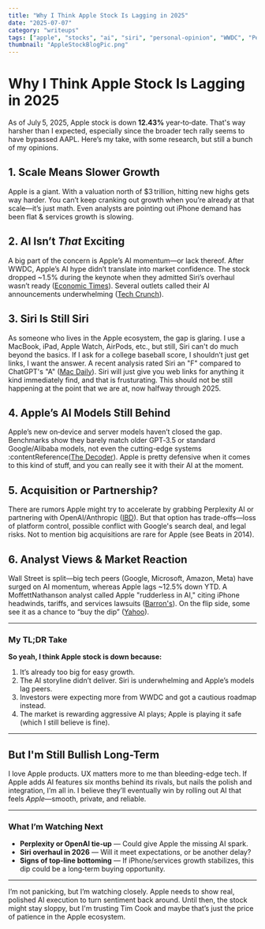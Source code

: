 ```yaml
---
title: "Why I Think Apple Stock Is Lagging in 2025"
date: "2025-07-07"
category: "writeups"
tags: ["apple", "stocks", "ai", "siri", "personal-opinion", "WWDC", "Perplexity"]
thumbnail: "AppleStockBlogPic.png"
---
```


# Why I Think Apple Stock Is Lagging in 2025

As of July 5, 2025, Apple stock is down **12.43%** year‑to‑date. That's way harsher than I expected, especially since the broader tech rally seems to have bypassed AAPL. Here’s my take, with some research, but still a bunch of my opinions.

## 1. Scale Means Slower Growth

Apple is a giant. With a valuation north of $3 trillion, hitting new highs gets way harder. You can’t keep cranking out growth when you’re already at that scale—it’s just math. Even analysts are pointing out iPhone demand has been flat & services growth is slowing.

## 2. AI Isn’t *That* Exciting

A big part of the concern is Apple’s AI momentum—or lack thereof. After WWDC, Apple’s AI hype didn’t translate into market confidence. The stock dropped ~1.5% during the keynote when they admitted Siri’s overhaul wasn’t ready ([Economic Times](https://m.economictimes.com/news/international/us/apple-stock-drops-1-5-after-wwdc-2025-keynotedid-apples-big-ai-reveal-and-siri-upgrade-fail-to-meet-investor-expectations/articleshow/121734860.cms)). Several outlets called their AI announcements underwhelming ([Tech Crunch](https://techcrunch.com/2025/06/10/apples-upgraded-ai-models-underwhelm-on-performance/)).

## 3. Siri Is Still Siri

As someone who lives in the Apple ecosystem, the gap is glaring. I use a MacBook, iPad, Apple Watch, AirPods, etc., but still, Siri can't do much beyond the basics. If I ask for a college baseball score, I shouldn’t just get links, I want the answer. A recent analysis rated Siri an "F" compared to ChatGPT's "A" ([Mac Daily](https://macdailynews.com/2025/06/27/gene-munsters-grades-openais-chatgpt-gets-an-a-apples-siri-gets-an-f/)). Siri will just give you web links for anything it kind immediately find, and that is frusturating. This should not be still happening at the point that we are at, now halfway through 2025.

## 4. Apple’s AI Models Still Behind

Apple’s new on‑device and server models haven’t closed the gap. Benchmarks show they barely match older GPT‑3.5 or standard Google/Alibaba models, not even the cutting-edge systems :contentReference([The Decoder](https://the-decoder.com/apples-new-ai-benchmarks-show-its-models-still-lag-behind-leaders-like-openai-and-google/)). Apple is pretty defensive when it comes to this kind of stuff, and you can really see it with their AI at the moment.

## 5. Acquisition or Partnership?

There are rumors Apple might try to accelerate by grabbing Perplexity AI or partnering with OpenAI/Anthropic ([IBD](https://www.investors.com/news/technology/apple-stock-possible-ai-deal-perplexity/)). But that option has trade-offs—loss of platform control, possible conflict with Google's search deal, and legal risks. Not to mention big acquisitions are rare for Apple (see Beats in 2014).

## 6. Analyst Views & Market Reaction

Wall Street is split—big tech peers (Google, Microsoft, Amazon, Meta) have surged on AI momentum, whereas Apple lags ~12.5% down YTD. A MoffettNathanson analyst called Apple "rudderless in AI," citing iPhone headwinds, tariffs, and services lawsuits ([Barron's](https://www.barrons.com/articles/apple-stock-sell-tariffs-ai-china-sales-9ec890be)). On the flip side, some see it as a chance to “buy the dip” ([Yahoo](https://finance.yahoo.com/news/why-investors-reconsider-buying-dip-013000759.html?)).

---

### My TL;DR Take

**So yeah, I think Apple stock is down because:**
1. It’s already too big for easy growth.
2. The AI storyline didn’t deliver. Siri is underwhelming and Apple’s models lag peers.
3. Investors were expecting more from WWDC and got a cautious roadmap instead.
4. The market is rewarding aggressive AI plays; Apple is playing it safe (which I still believe is fine).

---

## But I'm Still Bullish Long-Term

I love Apple products. UX matters more to me than bleeding-edge tech. If Apple adds AI features six months behind its rivals, but nails the polish and integration, I’m all in. I believe they’ll eventually win by rolling out AI that feels *Apple*—smooth, private, and reliable.

---

### What I’m Watching Next

- **Perplexity or OpenAI tie‑up** — Could give Apple the missing AI spark.  
- **Siri overhaul in 2026** — Will it meet expectations, or be another delay?  
- **Signs of top‑line bottoming** — If iPhone/services growth stabilizes, this dip could be a long‑term buying opportunity.

---

I’m not panicking, but I’m watching closely. Apple needs to show real, polished AI execution to turn sentiment back around. Until then, the stock might stay sloppy, but I'm trusting Tim Cook and maybe that’s just the price of patience in the Apple ecosystem.
